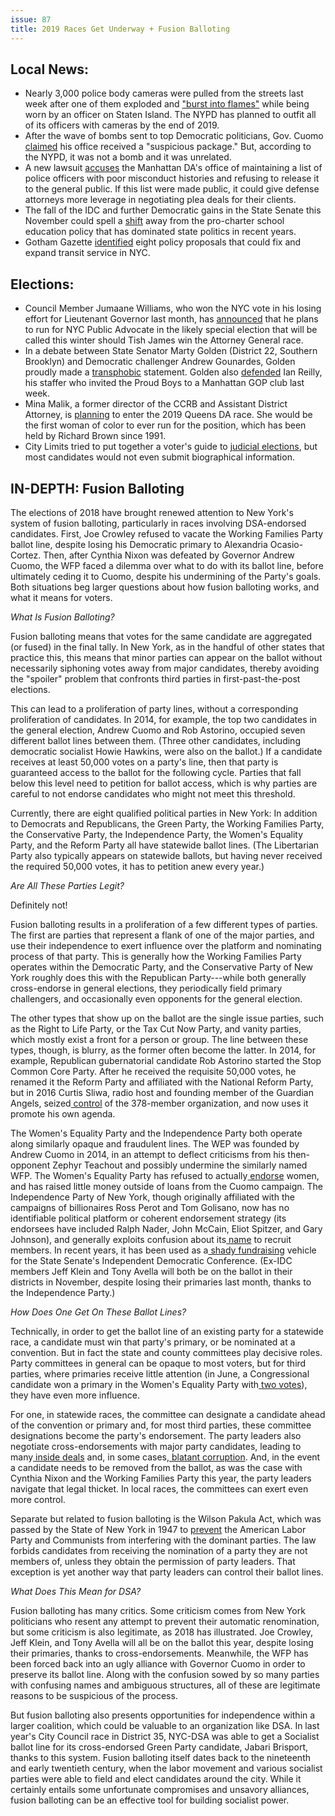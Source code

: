 ```yaml
---
issue: 87
title: 2019 Races Get Underway + Fusion Balloting
---
```


## Local News:
-   Nearly 3,000 police body cameras were pulled from the streets last week after one of them exploded and ["burst into flames"](https://www.thedailybeast.com/thousands-of-nypd-body-cameras-pulled-after-one-bursts-into-flames) while being worn by an officer on Staten Island. The NYPD has planned to outfit all of its officers with cameras by the end of 2019.
-   After the wave of bombs sent to top Democratic politicians, Gov. Cuomo [claimed](https://news.vice.com/en_us/article/zm9dde/new-york-governor-cuomo-says-someone-mailed-a-bomb-to-his-office-too) his office received a "suspicious package." But, according to the NYPD, it was not a bomb and it was unrelated.
-   A new lawsuit [accuses](https://theappeal.org/lawsuit-manhattan-d-a-s-office-tracks-cops-with-credibility-problems-but-refuses-to-release-its-list/) the Manhattan DA's office of maintaining a list of police officers with poor misconduct histories and refusing to release it to the general public. If this list were made public, it could give defense attorneys more leverage in negotiating plea deals for their clients.
-   The fall of the IDC and further Democratic gains in the State Senate this November could spell a [shift](http://gothamist.com/2018/10/25/is_charter_charters.php) away from the pro-charter school education policy that has dominated state politics in recent years.
-   Gotham Gazette [identified](http://www.gothamgazette.com/city/8008-8-steps-to-fix-new-york-transit-and-get-new-yorkers-moving-again) eight policy proposals that could fix and expand transit service in NYC.

## Elections:
-   Council Member Jumaane Williams, who won the NYC vote in his losing effort for Lieutenant Governor last month, has [announced](https://www.nytimes.com/2018/10/23/nyregion/jumaane-williams-public-advocate-nyc.html) that he plans to run for NYC Public Advocate in the likely special election that will be called this winter should Tish James win the Attorney General race.
-   In a debate between State Senator Marty Golden (District 22, Southern Brooklyn) and Democratic challenger Andrew Gounardes, Golden proudly made a [transphobic](http://www.nydailynews.com/news/politics/ny-pol-golden-gounardes-transgender-20181024-story.html) statement. Golden also [defended](https://www.brooklyndaily.com/stories/2018/42/pl-party-line-2018-10-19-bk.html) Ian Reilly, his staffer who invited the Proud Boys to a Manhattan GOP club last week.
-   Mina Malik, a former director of the CCRB and Assistant District Attorney, is [planning](https://queenseagle.com/all/2018/10/22/first-woman-of-color-plans-queens-da-bid-sources-say) to enter the 2019 Queens DA race. She would be the first woman of color to ever run for the position, which has been held by Richard Brown since 1991.
-   City Limits tried to put together a voter's guide to [judicial elections](https://citylimits.org/2018/10/25/a-voter-guide-for-judicial-races-but-most-candidates-didnt-provide-info/), but most candidates would not even submit biographical information.

## IN-DEPTH: Fusion Balloting

The elections of 2018 have brought renewed attention to New York's system of fusion balloting, particularly in races involving DSA-endorsed candidates. First, Joe Crowley refused to vacate the Working Families Party ballot line, despite losing his Democratic primary to Alexandria Ocasio-Cortez. Then, after Cynthia Nixon was defeated by Governor Andrew Cuomo, the WFP faced a dilemma over what to do with its ballot line, before ultimately ceding it to Cuomo, despite his undermining of the Party's goals. Both situations beg larger questions about how fusion balloting works, and what it means for voters.

*What Is Fusion Balloting?*

Fusion balloting means that votes for the same candidate are aggregated (or fused) in the final tally. In New York, as in the handful of other states that practice this, this means that minor parties can appear on the ballot without necessarily siphoning votes away from major candidates, thereby avoiding the "spoiler" problem that confronts third parties in first-past-the-post elections.

This can lead to a proliferation of party lines, without a corresponding proliferation of candidates. In 2014, for example, the top two candidates in the general election, Andrew Cuomo and Rob Astorino, occupied seven different ballot lines between them. (Three other candidates, including democratic socialist Howie Hawkins, were also on the ballot.) If a candidate receives at least 50,000 votes on a party's line, then that party is guaranteed access to the ballot for the following cycle. Parties that fall below this level need to petition for ballot access, which is why parties are careful to not endorse candidates who might not meet this threshold.

Currently, there are eight qualified political parties in New York: In addition to Democrats and Republicans, the Green Party, the Working Families Party, the Conservative Party, the Independence Party, the Women's Equality Party, and the Reform Party all have statewide ballot lines. (The Libertarian Party also typically appears on statewide ballots, but having never received the required 50,000 votes, it has to petition anew every year.)

*Are All These Parties Legit?*

Definitely not!

Fusion balloting results in a proliferation of a few different types of parties. The first are parties that represent a flank of one of the major parties, and use their independence to exert influence over the platform and nominating process of that party. This is generally how the Working Families Party operates within the Democratic Party, and the Conservative Party of New York roughly does this with the Republican Party---while both generally cross-endorse in general elections, they periodically field primary challengers, and occasionally even opponents for the general election.

The other types that show up on the ballot are the single issue parties, such as the Right to Life Party, or the Tax Cut Now Party, and vanity parties, which mostly exist a front for a person or group. The line between these types, though, is blurry, as the former often become the latter. In 2014, for example, Republican gubernatorial candidate Rob Astorino started the Stop Common Core Party. After he received the requisite 50,000 votes, he renamed it the Reform Party and affiliated with the National Reform Party, but in 2016 Curtis Sliwa, radio host and founding member of the Guardian Angels, seized[  control](https://www.politico.com/states/new-york/whiteboard/2016/10/upstart-group-wins-legal-battle-over-control-of-the-reform-party-106901) of the 378-member organization, and now uses it promote his own agenda.

The Women's Equality Party and the Independence Party both operate along similarly opaque and fraudulent lines. The WEP was founded by Andrew Cuomo in 2014, in an attempt to deflect criticisms from his then-opponent Zephyr Teachout and possibly undermine the similarly named WFP. The Women's Equality Party has refused to actually[  endorse](https://www.nytimes.com/2018/05/24/nyregion/cuomos-so-called-womens-party.html) women, and has raised little money outside of loans from the Cuomo campaign. The Independence Party of New York, though originally affiliated with the campaigns of billionaires Ross Perot and Tom Golisano, now has no identifiable political platform or coherent endorsement strategy (its endorsees have included Ralph Nader, John McCain, Eliot Spitzer, and Gary Johnson), and generally exploits confusion about its[  name](http://www.nydailynews.com/opinion/voters-victims-article-1.1217271) to recruit members. In recent years, it has been used as a[  shady fundraising](https://www.politico.com/states/new-york/albany/story/2017/03/democrats-add-independence-party-ties-to-list-of-idc-critiques-110225) vehicle for the State Senate's Independent Democratic Conference. (Ex-IDC members Jeff Klein and Tony Avella will both be on the ballot in their districts in November, despite losing their primaries last month, thanks to the Independence Party.)

*How Does One Get On These Ballot Lines?*

Technically, in order to get the ballot line of an existing party for a statewide race, a candidate must win that party's primary, or be nominated at a convention. But in fact the state and county committees play decisive roles. Party committees in general can be opaque to most voters, but for third parties, where primaries receive little attention (in June, a Congressional candidate won a primary in the Women's Equality Party with[  two votes](https://blog.timesunion.com/capitol/archives/283120/dylan-ratigan-holds-womens-equality-line-with-two-votes/)), they have even more influence.

For one, in statewide races, the committee can designate a candidate ahead of the convention or primary and, for most third parties, these committee designations become the party's endorsement. The party leaders also negotiate cross-endorsements with major party candidates, leading to many[  inside deals](https://www.politico.com/states/new-york/albany/story/2014/05/sources-cuomo-reaches-tentative-wfp-deal-013318) and, in some cases,[  blatant corruption](https://www.nytimes.com/2013/04/03/nyregion/state-senator-and-city-councilman-accused-of-trying-to-rig-mayors-race.html?pagewanted=all). And, in the event a candidate needs to be removed from the ballot, as was the case with Cynthia Nixon and the Working Families Party this year, the party leaders navigate that legal thicket. In local races, the committees can exert even more control.

Separate but related to fusion balloting is the Wilson Pakula Act, which was passed by the State of New York in 1947 to [prevent](https://cityroom.blogs.nytimes.com/2013/04/02/wilson-pakula-obscure-to-all-but-ballot-hopping-politicians/) the American Labor Party and Communists from interfering with the dominant parties. The law forbids candidates from receiving the nomination of a party they are not members of, unless they obtain the permission of party leaders. That exception is yet another way that party leaders can control their ballot lines.

*What Does This Mean for DSA?*

Fusion balloting has many critics. Some criticism comes from New York politicians who resent any attempt to prevent their automatic renomination, but some criticism is also legitimate, as 2018 has illustrated. Joe Crowley, Jeff Klein, and Tony Avella will all be on the ballot this year, despite losing their primaries, thanks to cross-endorsements. Meanwhile, the WFP has been forced back into an ugly alliance with Governor Cuomo in order to preserve its ballot line. Along with the confusion sowed by so many parties with confusing names and ambiguous structures, all of these are legitimate reasons to be suspicious of the process.

But fusion balloting also presents opportunities for independence within a larger coalition, which could be valuable to an organization like DSA. In last year's City Council race in District 35, NYC-DSA was able to get a Socialist ballot line for its cross-endorsed Green Party candidate, Jabari Brisport, thanks to this system. Fusion balloting itself dates back to the nineteenth and early twentieth century, when the labor movement and various socialist parties were able to field and elect candidates around the city. While it certainly entails some unfortunate compromises and unsavory alliances, fusion balloting can be an effective tool for building socialist power.
